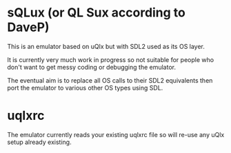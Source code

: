 # sQLux (or QL Sux according to DaveP)

This is an emulator based on uQlx but with SDL2 used as its OS layer.

It is currently very much work in progress so not suitable for people who don't want to get messy coding or debugging the emulator.

The eventual aim is to replace all OS calls to their SDL2 equivalents then port the emulator to various other OS types using SDL.

# uqlxrc

The emulator currently reads your existing uqlxrc file so will re-use any uQlx setup already existing.

